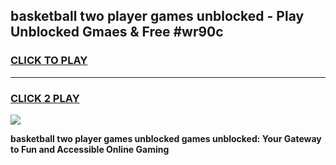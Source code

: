 
## basketball two player games unblocked - Play Unblocked Gmaes & Free #wr90c
<h3>
<a href="https://news.freeplayer.one?title=basketball_two_player_games_unblocked&ref=24F">CLICK TO PLAY</a></h3>
<hr>

<h3>
<a href="https://news.freeplayer.one?title=basketball_two_player_games_unblocked&ref=24F">CLICK 2 PLAY</a>
  
</h3>

<a href="https://news.freeplayer.one?title=basketball_two_player_games_unblocked&ref=24F/"><img src="https://clearcache.store/games.png"></a>


**basketball two player games unblocked games unblocked: Your Gateway to Fun and Accessible Online Gaming**
